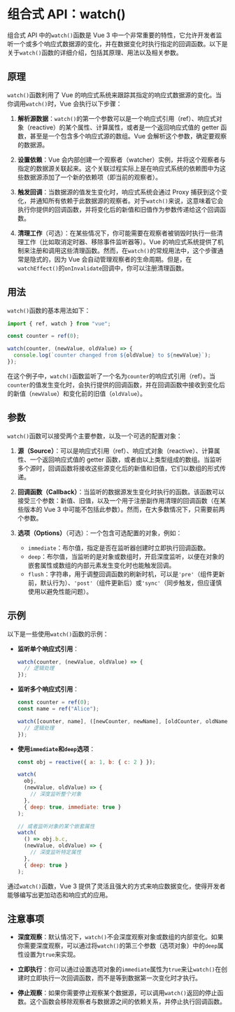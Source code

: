 # 组合式 API：watch()

组合式 API 中的`watch()`函数是 Vue 3 中一个非常重要的特性，它允许开发者监听一个或多个响应式数据源的变化，并在数据变化时执行指定的回调函数。以下是关于`watch()`函数的详细介绍，包括其原理、用法以及相关参数。

## 原理

`watch()`函数利用了 Vue 的响应式系统来跟踪其指定的响应式数据源的变化。当你调用`watch()`时，Vue 会执行以下步骤：

1. **解析源数据**：`watch()`的第一个参数可以是一个响应式引用（ref）、响应式对象（reactive）的某个属性、计算属性，或者是一个返回响应式值的 getter 函数，甚至是一个包含多个响应式源的数组。Vue 会解析这个参数，确定要观察的数据源。

2. **设置依赖**：Vue 会内部创建一个观察者（watcher）实例，并将这个观察者与指定的数据源关联起来。这个关联过程实际上是在响应式系统的依赖图中为这些数据源添加了一个新的依赖项（即当前的观察者）。

3. **触发回调**：当数据源的值发生变化时，响应式系统会通过 Proxy 捕获到这个变化，并通知所有依赖于此数据源的观察者。对于`watch()`来说，这意味着它会执行你提供的回调函数，并将变化后的新值和旧值作为参数传递给这个回调函数。

4. **清理工作**（可选）：在某些情况下，你可能需要在观察者被销毁时执行一些清理工作（比如取消定时器、移除事件监听器等）。Vue 的响应式系统提供了机制来注册和调用这些清理函数。然而，在`watch()`的常规用法中，这个步骤通常是隐式的，因为 Vue 会自动管理观察者的生命周期。但是，在`watchEffect()`的`onInvalidate`回调中，你可以注册清理函数。

## 用法

`watch()`函数的基本用法如下：

```javascript
import { ref, watch } from "vue";

const counter = ref(0);

watch(counter, (newValue, oldValue) => {
  console.log(`counter changed from ${oldValue} to ${newValue}`);
});
```

在这个例子中，`watch()`函数监听了一个名为`counter`的响应式引用（ref）。当`counter`的值发生变化时，会执行提供的回调函数，并在回调函数中接收到变化后的新值（`newValue`）和变化前的旧值（`oldValue`）。

## 参数

`watch()`函数可以接受两个主要参数，以及一个可选的配置对象：

1. **源（Source）**：可以是响应式引用（ref）、响应式对象（reactive）、计算属性、一个返回响应式值的 getter 函数，或者由以上类型组成的数组。当监听多个源时，回调函数将接收这些源变化后的新值和旧值，它们以数组的形式传递。

2. **回调函数（Callback）**：当监听的数据源发生变化时执行的函数。该函数可以接受三个参数：新值、旧值，以及一个用于注册副作用清理的回调函数（在某些版本的 Vue 3 中可能不包括此参数）。然而，在大多数情况下，只需要前两个参数。

3. **选项（Options）**（可选）：一个包含可选配置的对象，例如：
   - `immediate`：布尔值，指定是否在监听器创建时立即执行回调函数。
   - `deep`：布尔值，当监听的是对象或数组时，开启深度监听，以便在对象的嵌套属性或数组的内部元素发生变化时也能触发回调。
   - `flush`：字符串，用于调整回调函数的刷新时机，可以是`'pre'`（组件更新前，默认行为）、`'post'`（组件更新后）或`'sync'`（同步触发，但应谨慎使用以避免性能问题）。

## 示例

以下是一些使用`watch()`函数的示例：

- **监听单个响应式引用**：

  ```javascript
  watch(counter, (newValue, oldValue) => {
    // 逻辑处理
  });
  ```

- **监听多个响应式引用**：

  ```javascript
  const counter = ref(0);
  const name = ref("Alice");

  watch([counter, name], ([newCounter, newName], [oldCounter, oldName]) => {
    // 逻辑处理
  });
  ```

- **使用`immediate`和`deep`选项**：

  ```javascript
  const obj = reactive({ a: 1, b: { c: 2 } });

  watch(
    obj,
    (newValue, oldValue) => {
      // 深度监听整个对象
    },
    { deep: true, immediate: true }
  );

  // 或者监听对象的某个嵌套属性
  watch(
    () => obj.b.c,
    (newValue, oldValue) => {
      // 深度监听特定属性
    },
    { deep: true }
  );
  ```

通过`watch()`函数，Vue 3 提供了灵活且强大的方式来响应数据变化，使得开发者能够编写出更加动态和响应式的应用。

## 注意事项

- **深度观察**：默认情况下，`watch()`不会深度观察对象或数组的内部变化。如果你需要深度观察，可以通过将`watch()`的第三个参数（选项对象）中的`deep`属性设置为`true`来实现。

- **立即执行**：你可以通过设置选项对象的`immediate`属性为`true`来让`watch()`在创建时立即执行一次回调函数，而不是等到数据第一次变化时才执行。

- **停止观察**：如果你需要停止观察某个数据源，可以调用`watch()`返回的停止函数。这个函数会移除观察者与数据源之间的依赖关系，并停止执行回调函数。
